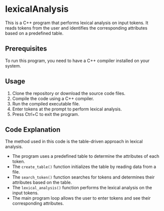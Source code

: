 # lexicalAnalysis

This is a C++ program that performs lexical analysis on input tokens. It reads tokens from the user and identifies the corresponding attributes based on a predefined table.

## Prerequisites

To run this program, you need to have a C++ compiler installed on your system.

## Usage

1. Clone the repository or download the source code files.
2. Compile the code using a C++ compiler.
3. Run the compiled executable file.
4. Enter tokens at the prompt to perform lexical analysis.
5. Press Ctrl+C to exit the program.

## Code Explanation

The method used in this code is the table-driven approach in lexical analysis.
- The program uses a predefined table to determine the attributes of each token.
- The `create_table()` function initializes the table by reading data from a file.
- The `search_token()` function searches for tokens and determines their attributes based on the table.
- The `lexical_analysis()` function performs the lexical analysis on the input tokens.
- The main program loop allows the user to enter tokens and see their corresponding attributes.

